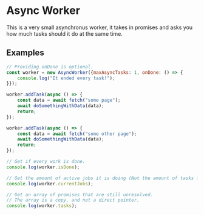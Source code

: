 # Async Worker

This is a very small asynchronus worker, it takes in promises and asks you how much tasks should it do at the same time.

## Examples

```javascript
// Providing onDone is optional.
const worker = new AsyncWorker({maxAsyncTasks: 1, onDone: () => {
	console.log("It ended every task!");
}});

worker.addTask(async () => {
	const data = await fetch("some page");
	await doSomethingWithData(data);
	return;
});

worker.addTask(async () => {
	const data = await fetch("some other page");
	await doSomethingWithData(data);
	return;
});

// Get if every work is done.
console.log(worker.isDone);

// Get the amount of active jobs it is doing (Not the amount of tasks left).
console.log(worker.currentJobs);

// Get an array of promises that are still unresolved.
// The array is a copy, and not a direct pointer.
console.log(worker.tasks);

```
